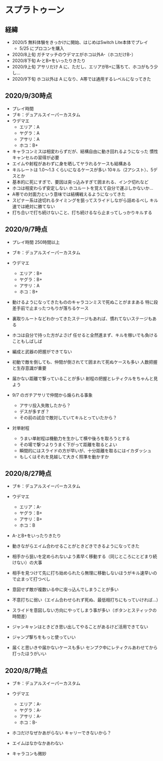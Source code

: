 # スプラトゥーン

## 経緯

- 2020/5 無料体験をきっかけに開始、はじめはSwitch Lite本体でプレイ
   - 5/25 にプロコンを購入
- 2020/8上旬 ガチマッチのウデマエがホコ以外A-（ホコだけB-）
- 2020/8下旬 A-とB+をいったりきたり
- 2020/9上旬 アサリだけ A に、ただし、エリアがB+に落ちて、ホコがもう少し…
- 2020/9下旬 ホコ以外は A になり、A帯では通用するレベルになってきた

## 2020/9/30時点
- プレイ時間
- ブキ：デュアルスイーパーカスタム
- ウデマエ
  - エリア：A
  - ヤグラ：A
  - アサリ：A
  - ホコ：B+
- キャラコンミスは相変わらずだが、結構自由に動き回れるようになった
  慣性キャンセルの習得が必要
- エイムや射程があわずに身を晒してヤラれるケースも結構ある
- キルレートは 1.0～1.3 くらいになるケースが多い
  10キル（2アシスト）、5デスとか
- 基本的に死にすぎで、要因は突っ込みすぎて囲まれる、インク切れなど
- ホコは相変わらず安定しない
  ホコルートを覚えて自分で運ぶしかないか…
- A帯での対面力という意味では結構戦えるようになってきた
- スピナー系は途切れるタイミングを狙ってスライドしながら詰めるべし
  キル速では絶対に勝てない
- 打ち合いで打ち続けないこと、打ち続けるなら止まってしっかりキルする


## 2020/9/7時点

- プレイ時間 250時間以上
- ブキ：デュアルスイーパーカスタム
- ウデマエ
  - エリア：B+
  - ヤグラ：B+
  - アサリ：A
  - ホコ：B+

- 動けるようになってきたもののキャラコンミスで死ぬことがままある
  特に段差手前で止まったつもりが落ちるケース
- 裏取りルートなどわかってきたステージもあれば、慣れてないステージもある
- ホコは自分で持った方がよさげ
  任せると全然進まず、キルを稼いでも負けることもしばしば
- 編成と武器の把握ができてない
- 初動で敵を倒しても、仲間が倒されてて囲まれて死ぬケースも多い
  人数把握と生存意識が重要
- 届かない距離で撃っていることが多い
  射程の把握とレティクルをちゃんと見よう

- 9/7 のガチアサリで仲間から煽られる事象
   - アサリ投入失敗したから？
   - デスが多すぎ？
   - その前の試合で敵対していてキルとっていたから？

- 対単射程
   - うまい単射程は機動力を生かして横や後ろを取ろうとする
   - その場で撃つよりうまく下がって距離を取るとよい
   - 瞬間的にはスライドの方が早いが、十分距離を取るにはイカダッシュ
   - もしくはそれを見越して大きく照準を動かすか

## 2020/8/27時点

- ブキ：デュアルスイーパーカスタム
- ウデマエ
  - エリア：A-
  - ヤグラ：B+
  - アサリ：B+
  - ホコ：B

- A-とB+をいったりきたり
- 動きながらエイム合わせることがときどきできるようになってきた
- 相手から狙いを定められないよう素早く移動する（同じところにとどまり続けない）の大事
- 相手を見つけて先に打ち始められたら無理に移動しないほうがキル速早いので止まって打つべし
- 意図せず敵が複数いる中に突っ込んでしまうことが多い
- 不意打ちに弱い（エイム合わせられず死ぬ、最低相打ちにもっていければ…）
- スライドを意図しない方向にやってしまう事が多い（ボタンとスティックの時間差）
- ジャンキャンはときどき思い出してやることがあるけど活用できてない
- ジャンプ撃ちをもっと使っていい
- 届くと思いきや届かないケースも多い センプク中にレティクルあわせてから打ったほうがいい

## 2020/8/7時点

- ブキ：デュアルスイーパーカスタム
- ウデマエ
  - エリア：A-
  - ヤグラ：A-
  - アサリ：A-
  - ホコ：B-

- ホコだけなぜかあがらない
  キャリーできないから？

- エイムはなかなかあわない

- キャラコンも微妙

